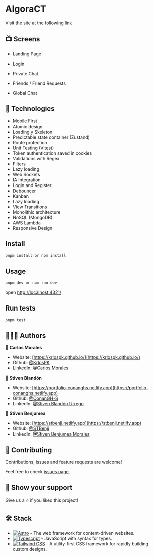 # AlgoraCT

Visit the site at the following [link](https://algora-ct.vercel.app)

## 📺 Screens

- Landing Page
- Login
- Private Chat
- Friends / Friend Requests

- Global Chat

## 🚀 Technologies

- Mobile First
- Atomic design
- Loading y Skeleton
- Predictable state container (Zustand)
- Route protection
- Unit Testing (Vitest)
- Token authentication saved in cookies
- Validations with Regex
- Filters
- Lazy loading
- Web Sockets
- IA Integration
- Login and Register
- Debouncer
- Kanban
- Lazy loading
- View Transitions
- Monolithic architecture
- NoSQL (MongoDB)
- AWS Lambda
- Responsive Design

## Install

```sh
pnpm install or npm install
```

## Usage

```sh
pnpm dev or npm run dev
```

open [http://localhost:4321/](http://localhost:4321/)

## Run tests

```sh
pnpm test
```

## 👨🏻‍💻 Authors

👤 **Carlos Morales**

- Website: [https://krlospk.github.io/](https://krlospk.github.io/)
- Github: [@KrlosPK](https://github.com/KrlosPK)
- LinkedIn: [@Carlos Morales](https://linkedin.com/in/krlos-morales/)

👤 **Stiven Blandón**

- Website: [https://portfolio-conanghs.netlify.app](https://portfolio-conanghs.netlify.app)
- Github: [@ConanGH-S](https://github.com/ConanGH-S)
- LinkedIn: [@Stiven Blandón Urrego](https://www.linkedin.com/in/blandons02/)

👤 **Stiven Benjumea**

- Website: [https://stbenji.netlify.app](https://stbenji.netlify.app)
- Github: [@STBenji](https://github.com/STBenji)
- LinkedIn: [@Stiven Benjumea Morales](https://www.linkedin.com/in/stivenbm/)

## 🤝 Contributing

Contributions, issues and feature requests are welcome!

Feel free to check [issues page](https://github.com/KrlosPK/algora-ct/issues).

## 💖 Show your support

Give us a ⭐️ if you liked this project!

## 🛠️ Stack

- [![Astro][astro-badge]][astro-url] - The web framework for content-driven websites.
- [![Typescript][typescript-badge]][typescript-url] - JavaScript with syntax for types.
- [![Tailwind CSS][tailwind-badge]][tailwind-url] - A utility-first CSS framework for rapidly building custom designs.

[astro-url]: https://astro.build/
[typescript-url]: https://www.typescriptlang.org/
[tailwind-url]: https://tailwindcss.com/
[astro-badge]: https://img.shields.io/badge/Astro-fff?style=for-the-badge&logo=astro&logoColor=bd303a&color=352563
[typescript-badge]: https://img.shields.io/badge/Typescript-007ACC?style=for-the-badge&logo=typescript&logoColor=white&color=blue
[tailwind-badge]: https://img.shields.io/badge/Tailwind-ffffff?style=for-the-badge&logo=tailwindcss&logoColor=38bdf8
